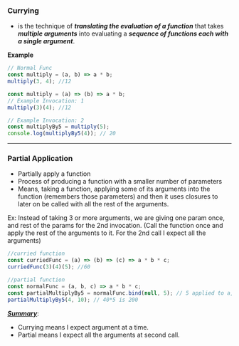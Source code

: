 ### Currying

- is the technique of **_translating the evaluation of a function_** that takes **_multiple arguments_** into evaluating a **_sequence of functions each with a single argument_**.

**Example**

```js
// Normal Func
const multiply = (a, b) => a * b;
multiply(3, 4); //12
```

```js
const multiply = (a) => (b) => a * b;
// Example Invocation: 1
multiply(3)(4); //12

// Example Invocation: 2
const multiplyBy5 = multiply(5);
console.log(multiplyBy5(4)); // 20
```

---

### Partial Application

- Partially apply a function
- Process of producing a function with a smaller number of parameters
- Means, taking a function, applying some of its arguments into the function (remembers those parameters) and then it uses closures to later on be called with all the rest of the arguments.

Ex: Instead of taking 3 or more arguments, we are giving one param once, and rest of the params for the 2nd invocation. (Call the function once and apply the rest of the arguments to it. For the 2nd call I expect all the arguments)

```js
//curried function
const curriedFunc = (a) => (b) => (c) => a * b * c;
curriedFunc(3)(4)(5); //60
```

```js
//partial function
const normalFunc = (a, b, c) => a * b * c;
const partialMultiplyBy5 = normalFunc.bind(null, 5); // 5 applied to a, null is this context (which we don't care here)
partialMultiplyBy5(4, 10); // 40*5 is 200
```

<u>***Summary***</u>:
- Currying means I expect argument at a time.
- Partial means I expect all the arguments at second call.
